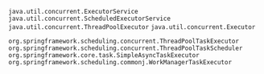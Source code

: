 `java.util.concurrent.ExecutorService`
`java.util.concurrent.ScheduledExecutorService`
`java.util.concurrent.ThreadPoolExecutor`
`java.util.concurrent.Executor`

`org.springframework.scheduling.concurrent.ThreadPoolTaskExecutor`
`org.springframework.scheduling.concurrent.ThreadPoolTaskScheduler`
`org.springframework.core.task.SimpleAsyncTaskExecutor`
`org.springframework.scheduling.commonj.WorkManagerTaskExecutor`